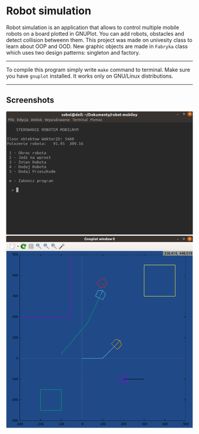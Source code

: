 # Robot simulation

Robot simulation is an application that allows to control multiple mobile robots
on a board plotted in GNUPlot. You can add robots, obstacles and detect collision
betweenn them.
This project was made on univesity class to learn about OOP and OOD. New
graphic objects are made in `Fabryka` class which uses two design patterns:
singleton and factory.

---

To compile this program simply write `make` command to terminal.
Make sure you have `gnuplot` installed.
It works only on GNU/Linux distributions.

---

## Screenshots
![](images/terminal-robot.png)
![](images/gnuplot-robot.png)


